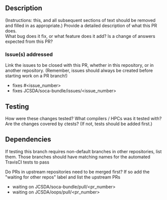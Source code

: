 ## Description

(Instructions: this, and all subsequent sections of text should be removed and filled in as appropriate.)
Provide a detailed description of what this PR does.  
What bug does it fix, or what feature does it add?
Is a change of answers expected from this PR?



### Issue(s) addressed

Link the issues to be closed with this PR, whether in this repository, or in another repository.
(Remember, issues should always be created before starting work on a PR branch!)
- fixes #<issue_number>
- fixes JCSDA/soca-bundle/issues/<issue_number>



## Testing

How were these changes tested?
What compilers / HPCs was it tested with?
Are the changes covered by ctests? (If not, tests should be added first.)



## Dependencies

If testing this branch requires non-default branches in other repositories, list them.
Those branches should have matching names for the automated TravisCI tests to pass

Do PRs in upstream repositories need to be merged first?
If so add the "waiting for other repos" label and list the upstream PRs
- waiting on JCSDA/soca-bundle/pull/<pr_number>
- waiting on JCSDA/oops/pull/<pr_number>

